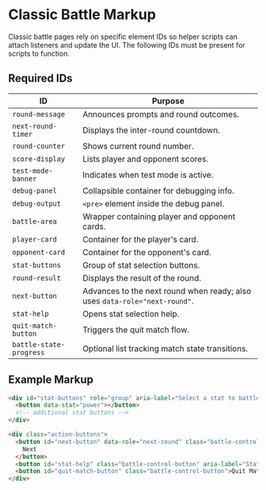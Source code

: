 # Classic Battle Markup

Classic battle pages rely on specific element IDs so helper scripts can attach listeners and update the UI. The following IDs must be present for scripts to function.

## Required IDs

| ID                      | Purpose                                                                    |
| ----------------------- | -------------------------------------------------------------------------- |
| `round-message`         | Announces prompts and round outcomes.                                      |
| `next-round-timer`      | Displays the inter-round countdown.                                        |
| `round-counter`         | Shows current round number.                                                |
| `score-display`         | Lists player and opponent scores.                                          |
| `test-mode-banner`      | Indicates when test mode is active.                                        |
| `debug-panel`           | Collapsible container for debugging info.                                  |
| `debug-output`          | `<pre>` element inside the debug panel.                                    |
| `battle-area`           | Wrapper containing player and opponent cards.                              |
| `player-card`           | Container for the player's card.                                           |
| `opponent-card`         | Container for the opponent's card.                                         |
| `stat-buttons`          | Group of stat selection buttons.                                           |
| `round-result`          | Displays the result of the round.                                          |
| `next-button`           | Advances to the next round when ready; also uses `data-role="next-round"`. |
| `stat-help`             | Opens stat selection help.                                                 |
| `quit-match-button`     | Triggers the quit match flow.                                              |
| `battle-state-progress` | Optional list tracking match state transitions.                            |

## Example Markup

```html
<div id="stat-buttons" role="group" aria-label="Select a stat to battle">
  <button data-stat="power"></button>
  <!-- additional stat buttons -->
</div>

<div class="action-buttons">
  <button id="next-button" data-role="next-round" class="battle-control-button" disabled>
    Next
  </button>
  <button id="stat-help" class="battle-control-button" aria-label="Stat selection help">?</button>
  <button id="quit-match-button" class="battle-control-button">Quit Match</button>
</div>
```
